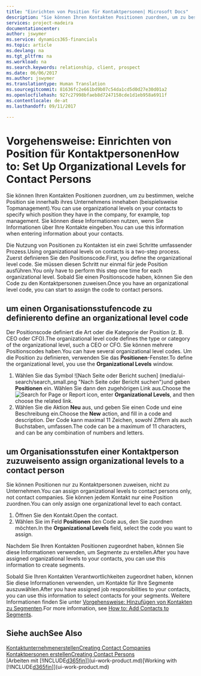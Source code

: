 ```yaml
---
title: "Einrichten von Position für Kontaktpersonen| Microsoft Docs"
description: "Sie können Ihren Kontakten Positionen zuordnen, um zu bestimmen, welche Position sie innerhalb ihres Unternehmens innehaben (beispielsweise Topmanagement)."
services: project-madeira
documentationcenter: 
author: jswymer
ms.service: dynamics365-financials
ms.topic: article
ms.devlang: na
ms.tgt_pltfrm: na
ms.workload: na
ms.search.keywords: relationship, client, prospect
ms.date: 06/06/2017
ms.author: jswymer
ms.translationtype: Human Translation
ms.sourcegitcommit: 81636fc2e661bd9b07c54da1cd5d0d27e30d01a2
ms.openlocfilehash: 927c27998bfaeb8d7247158cde1d1eb958a6911f
ms.contentlocale: de-at
ms.lasthandoff: 09/11/2017

---
```

# <a name="how-to-set-up-organizational-levels-for-contact-persons"></a><span data-ttu-id="1033f-103">Vorgehensweise: Einrichten von Position für Kontaktpersonen</span><span class="sxs-lookup"><span data-stu-id="1033f-103">How to: Set Up Organizational Levels for Contact Persons</span></span>
<span data-ttu-id="1033f-104">Sie können Ihren Kontakten Positionen zuordnen, um zu bestimmen, welche Position sie innerhalb ihres Unternehmens innehaben (beispielsweise Topmanagement).</span><span class="sxs-lookup"><span data-stu-id="1033f-104">You can use organizational levels on your contacts to specify which position they have in the company, for example, top management.</span></span> <span data-ttu-id="1033f-105">Sie können diese Informationen nutzen, wenn Sie Informationen über Ihre Kontakte eingeben.</span><span class="sxs-lookup"><span data-stu-id="1033f-105">You can use this information when entering information about your contacts.</span></span>

<span data-ttu-id="1033f-106">Die Nutzung von Positionen zu Kontakten ist ein zwei Schritte umfassender Prozess.</span><span class="sxs-lookup"><span data-stu-id="1033f-106">Using organizational levels on contacts is a two-step process.</span></span> <span data-ttu-id="1033f-107">Zuerst definieren Sie den Positionscode.</span><span class="sxs-lookup"><span data-stu-id="1033f-107">First, you define the organizational level code.</span></span> <span data-ttu-id="1033f-108">Sie müssen diesen Schritt nur einmal für jede Position ausführen.</span><span class="sxs-lookup"><span data-stu-id="1033f-108">You only have to perform this step one time for each organizational level.</span></span> <span data-ttu-id="1033f-109">Sobald Sie einen Positionscode haben, können Sie den Code zu den Kontaktpersonen zuweisen.</span><span class="sxs-lookup"><span data-stu-id="1033f-109">Once you have an organizational level code, you can start to assign the code to contact persons.</span></span>

## <a name="to-define-an-organizational-level-code"></a><span data-ttu-id="1033f-110">um einen Organisationsstufencode zu definieren</span><span class="sxs-lookup"><span data-stu-id="1033f-110">to define an organizational level code</span></span>
<span data-ttu-id="1033f-111">Der Positionscode definiert die Art oder die Kategorie der Position (z. B. CEO oder CFO).</span><span class="sxs-lookup"><span data-stu-id="1033f-111">The organizational level code defines the type or category of the organizational level, such a CEO  or CFO.</span></span> <span data-ttu-id="1033f-112">Sie können mehrere Positionscodes haben.</span><span class="sxs-lookup"><span data-stu-id="1033f-112">You can have several organizational level codes.</span></span> <span data-ttu-id="1033f-113">Um die Position zu definieren, verwenden Sie das **Positionen**-Fenster.</span><span class="sxs-lookup"><span data-stu-id="1033f-113">To define the organizational level, you use the **Organizational Levels** window.</span></span>

1. <span data-ttu-id="1033f-114">Wählen Sie das Symbol ![Nach Seite oder Bericht suchen] (media/ui-search/search_small.png "Nach Seite oder Bericht suchen")und geben **Positionen** ein. Wählen Sie dann den zugehörigen Link aus.</span><span class="sxs-lookup"><span data-stu-id="1033f-114">Choose the ![Search for Page or Report](media/ui-search/search_small.png "Search for Page or Report icon") icon, enter **Organizational Levels**, and then choose the related link.</span></span>
2. <span data-ttu-id="1033f-115">Wählen Sie die Aktion **Neu** aus, und geben Sie einen Code und eine Beschreibung ein.</span><span class="sxs-lookup"><span data-stu-id="1033f-115">Choose the **New** action, and fill in a code and description.</span></span> <span data-ttu-id="1033f-116">Der Code kann maximal 11 Zeichen, sowohl Ziffern als auch Buchstaben, umfassen.</span><span class="sxs-lookup"><span data-stu-id="1033f-116">The code can be a maximum of 11 characters, and can be any combination of numbers and letters.</span></span>

## <a name="to-assign-organizational-levels-to-a-contact-person"></a><span data-ttu-id="1033f-117">um Organisationsstufen einer Kontaktperson zuzuweisen</span><span class="sxs-lookup"><span data-stu-id="1033f-117">to assign organizational levels to a contact person</span></span>
<span data-ttu-id="1033f-118">Sie können Positionen nur zu Kontaktpersonen zuweisen, nicht zu Unternehmen.</span><span class="sxs-lookup"><span data-stu-id="1033f-118">You can assign organizational levels to contact persons only, not contact companies.</span></span> <span data-ttu-id="1033f-119">Sie können jedem Kontakt nur eine Position zuordnen.</span><span class="sxs-lookup"><span data-stu-id="1033f-119">You can only assign one organizational level to each contact.</span></span>

1. <span data-ttu-id="1033f-120">Öffnen Sie den Kontakt.</span><span class="sxs-lookup"><span data-stu-id="1033f-120">Open the contact.</span></span>
2. <span data-ttu-id="1033f-121">Wählen Sie im Feld **Positionen** den Code aus, den Sie zuordnen möchten.</span><span class="sxs-lookup"><span data-stu-id="1033f-121">In the **Organizational Levels** field, select the code you want to assign.</span></span>

<span data-ttu-id="1033f-122">Nachdem Sie Ihren Kontakten Positionen zugeordnet haben, können Sie diese Informationen verwenden, um Segmente zu erstellen.</span><span class="sxs-lookup"><span data-stu-id="1033f-122">After you have assigned organizational levels to your contacts, you can use this information to create segments.</span></span>

<span data-ttu-id="1033f-123">Sobald Sie Ihren Kontakten Verantwortlichkeiten zugeordnet haben, können Sie diese Informationen verwenden, um Kontakte für Ihre Segmente auszuwählen.</span><span class="sxs-lookup"><span data-stu-id="1033f-123">After you have assigned job responsibilities to your contacts, you can use this information to select contacts for your segments.</span></span> <span data-ttu-id="1033f-124">Weitere Informationen finden Sie unter [Vorgehensweise: Hinzufügen von Kontakten zu Segmenten](marketing-add-contact-segment.md).</span><span class="sxs-lookup"><span data-stu-id="1033f-124">For more information, see [How to: Add Contacts to Segments](marketing-add-contact-segment.md).</span></span>

## <a name="see-also"></a><span data-ttu-id="1033f-125">Siehe auch</span><span class="sxs-lookup"><span data-stu-id="1033f-125">See Also</span></span>
[<span data-ttu-id="1033f-126">Kontaktunternehmenerstellen</span><span class="sxs-lookup"><span data-stu-id="1033f-126">Creating Contact Companies</span></span>](marketing-create-contact-companies.md)  
[<span data-ttu-id="1033f-127">Kontaktpersonen erstellen</span><span class="sxs-lookup"><span data-stu-id="1033f-127">Creating Contact Persons</span></span>](marketing-create-contact-persons.md)  
<span data-ttu-id="1033f-128">[Arbeiten mit [!INCLUDE[d365fin](includes/d365fin_md.md)]](ui-work-product.md)</span><span class="sxs-lookup"><span data-stu-id="1033f-128">[Working with [!INCLUDE[d365fin](includes/d365fin_md.md)]](ui-work-product.md)</span></span>  

